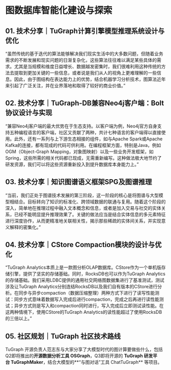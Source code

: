 # 图数据库智能化建设与探索

## **01\. 技术分享｜TuGraph计算引擎模型推理系统设计与优化**

“虽然传统的基于迭代的算法能够解决我们现实生活中的大多数问题，但随着业务需求的不断发展和现实问题的日渐复杂化，这些算法往往难以满足某些具体的需求。尤其是当规模和维度日益增长、数据越发密集时，我们很难利用这种传统的方法去提取到更加关键的一些信息，或者说是我们从人的视角上更难理解的一些信息。因此，由于图结构在表达能力上的优势，结合机器学习分析技术，图算法近年来引起了广泛关注，并在业界落地和取得了较好的商业价值。”

## **02\. 技术分享｜TuGraph-DB兼容Neo4j客户端：Bolt协议设计与实现**

“兼容Neo4j客户端的最大优势在于生态支持。以客户端为例，Neo4j官方自身支持五种编程语言的客户端，社区又贡献了两种，共计七种语言的客户端得以直接使用。此外，还有一系列与上下游生态相接的组件，如与Apache Spark或Apache Kafka的连接，都有现成的代码可供利用。在编程框架方面，特别是Java，例如OGM（Object-Graph Mapping，对象图映射）以及一些业务开发框架，如Spring，这些所需的相关代码都已现成，无需重新编写。这种做法极大地节约了研发资源，我们可以将这些资源重新投入到提升数据库本身能力上。”

## **03. 技术分享｜知识图谱语义框架SPG及图谱推理**

“当前，我们正处于图谱技术发展的第三阶段，这一阶段的核心是将图谱与大型模型相结合。目标转向了知识的标准化、跨领域数据的联通与复用。随着这个阶段的深入，简单地在推理过程中融入文本概念和信息，或者是加入交易与社交的实体关系，已经不能明显提升推理效果了。关键的做法应当是结合实体信息的多元素特征进行深度协作，从而更精准地关联相关性，揭示那些稀疏的实体间关系，并实现意义解释的密集化。”

  

## **04\. 技术分享｜CStore Compaction模块的设计与优化**

“TuGraph Analytics本质上是一款图分析OLAP数据库。CStore作为一个单机版存储引擎，提供了坚实的存储基础。同时，RocksDB也可以作为TuGraph Analytics的存储基础。我们采用LDBC提供的通用社交网络图数据集进行了基准测试，测试涉及让TuGraph Analytics分别连结RocksDB以及我们自有版本的CStore进行分析。在同步与异步compaction（数据压缩整理）两种方式下进行了读写性能测试：同步方式意味着数据写入完成后进行compaction，完成之后再进行读性能测试；异步方式则是写入和compaction同时进行，写入完成后立即测试读性能。在这两种情境下，使用CStore的TuGraph Analytics的读性能超过了使用RocksDB的三倍以上。”  

## **05\. 社区规划｜TuGraph 社区技术路线**  

TuGraph 开源负责人范志东与大家分享了大模型时代的图计算要做些什么，包括Q2即将推出的**开源数据分析工具 OSGraph**，Q3即将开源的 **TuGraph 研发平台 TuGraphMaker**，结合大模型的**“与图对话”工具 ChatTuGraph** 等项目。
